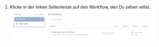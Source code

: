 1. Klicke in der linken Seitenleiste auf den Workflow, den Du sehen willst. ![Workflow-Liste in der linken Seitenleiste](/assets/images/help/repository/superlinter-workflow-sidebar.png)